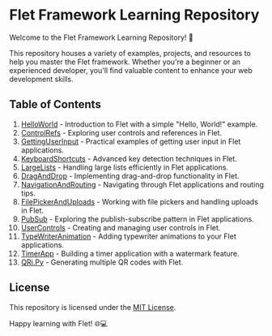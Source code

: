 # Flet Framework Learning Repository

Welcome to the Flet Framework Learning Repository! 🚀

This repository houses a variety of examples, projects, and resources to help you master the Flet framework. Whether you're a beginner or an experienced developer, you'll find valuable content to enhance your web development skills.

## Table of Contents

1. [HelloWorld](01_HelloWorld) - Introduction to Flet with a simple "Hello, World!" example.
2. [ControlRefs](02_ControlRefs) - Exploring user controls and references in Flet.
3. [GettingUserInput](03_GettingUserInput) - Practical examples of getting user input in Flet applications.
4. [KeyboardShortcuts](04_KeyboardShortcuts) - Advanced key detection techniques in Flet.
5. [LargeLists](05_LargeLists) - Handling large lists efficiently in Flet applications.
6. [DragAndDrop](06_DragAndDrop) - Implementing drag-and-drop functionality in Flet.
7. [NavigationAndRouting](07_NavigationAndRouting) - Navigating through Flet applications and routing tips.
8. [FilePickerAndUploads](08_FilePickerAndUploads) - Working with file pickers and handling uploads in Flet.
9. [PubSub](09_PubSub) - Exploring the publish-subscribe pattern in Flet applications.
10. [UserControls](10_UserControls) - Creating and managing user controls in Flet.
11. [TypeWriterAnimation](11_TypeWriterAnimation) - Adding typewriter animations to your Flet applications.
12. [TimerApp](12_TimerApp) - Building a timer application with a watermark feature.
13. [QRi.Py](13_QRi.Py) - Generating multiple QR codes with Flet.


## License

This repository is licensed under the [MIT License](LICENSE).

Happy learning with Flet! 🌐💻
